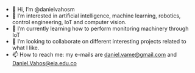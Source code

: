 - 👋 Hi, I’m @danielvahosm
- 👀 I’m interested in artificial intelligence, machine learning, robotics, control engineering, IoT and computer vision.
- 🌱 I’m currently learning how to perform monitoring machinery through IoT 
- 💞️ I’m looking to collaborate on different interesting projects related to what I like. 
- 📫 How to reach me: my e-mails are daniel.vame@gmail.com and Daniel.Vahos@eia.edu.co

<!---
danielvahosm/danielvahosm is a ✨ special ✨ repository because its `README.md` (this file) appears on your GitHub profile.
You can click the Preview link to take a look at your changes.
--->
